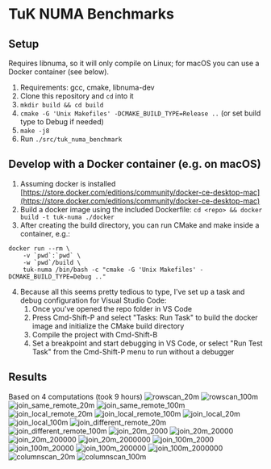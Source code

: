 # TuK NUMA Benchmarks

## Setup
Requires libnuma, so it will only compile on Linux; for macOS you can use a Docker container (see below).

1. Requirements: gcc, cmake, libnuma-dev
2. Clone this repository and `cd` into it
3. `mkdir build && cd build`
4. `cmake -G 'Unix Makefiles' -DCMAKE_BUILD_TYPE=Release ..` (or set build type to Debug if needed)
5. `make -j8`
6. Run `./src/tuk_numa_benchmark`

## Develop with a Docker container (e.g. on macOS)
1. Assuming docker is installed [https://store.docker.com/editions/community/docker-ce-desktop-mac](https://store.docker.com/editions/community/docker-ce-desktop-mac)
2. Build a docker image using the included Dockerfile: `cd <repo> && docker build -t tuk-numa ./docker`
3. After creating the build directory, you can run CMake and make inside a container, e.g.:
```
docker run --rm \
    -v `pwd`:`pwd` \
    -w `pwd`/build \
    tuk-numa /bin/bash -c "cmake -G 'Unix Makefiles' -DCMAKE_BUILD_TYPE=Debug .."
```
4. Because all this seems pretty tedious to type, I've set up a task and debug configuration for Visual Studio Code:
   1. Once you've opened the repo folder in VS Code
   2. Press Cmd-Shift-P and select "Tasks: Run Task" to build the docker image and initialize the CMake build directory
   3. Compile the project with Cmd-Shift-B
   4. Set a breakpoint and start debugging in VS Code, or select "Run Test Task" from the Cmd-Shift-P menu to run without a debugger

## Results
Based on 4 computations (took 9 hours)
![rowscan_20m](https://user-images.githubusercontent.com/6676439/27821791-d6b99a92-60a3-11e7-8b61-c0a712a8981d.png)
![rowscan_100m](https://user-images.githubusercontent.com/6676439/27821793-d6bb5134-60a3-11e7-9bce-ebede39d6281.png)
![join_same_remote_20m](https://user-images.githubusercontent.com/6676439/27821794-d6be7d64-60a3-11e7-93a7-ec417730cf01.png)
![join_same_remote_100m](https://user-images.githubusercontent.com/6676439/27821792-d6bb2664-60a3-11e7-837e-b907e2dca53f.png)
![join_local_remote_20m](https://user-images.githubusercontent.com/6676439/27821795-d6c007a6-60a3-11e7-85bb-2d032818ab06.png)
![join_local_remote_100m](https://user-images.githubusercontent.com/6676439/27821796-d6c0d58c-60a3-11e7-941b-4ed59336c001.png)
![join_local_20m](https://user-images.githubusercontent.com/6676439/27821798-d6d0c71c-60a3-11e7-94a8-1c4f5f34db4a.png)
![join_local_100m](https://user-images.githubusercontent.com/6676439/27821797-d6cfbb1a-60a3-11e7-9b9c-f92f1af99831.png)
![join_different_remote_20m](https://user-images.githubusercontent.com/6676439/27821799-d6d694f8-60a3-11e7-9d41-8722e5ce94de.png)
![join_different_remote_100m](https://user-images.githubusercontent.com/6676439/27821801-d6d8b5bc-60a3-11e7-9d8e-1bfe44a11ec5.png)
![join_20m_2000](https://user-images.githubusercontent.com/6676439/27821808-d6efa506-60a3-11e7-8a87-f202ad05ae94.png)
![join_20m_20000](https://user-images.githubusercontent.com/6676439/27821807-d6ef2c7a-60a3-11e7-96e6-50425e71ab67.png)
![join_20m_200000](https://user-images.githubusercontent.com/6676439/27821805-d6ee06ba-60a3-11e7-825a-867bba54ca3f.png)
![join_20m_2000000](https://user-images.githubusercontent.com/6676439/27821806-d6eed96e-60a3-11e7-8c6a-6fc395b76d15.png)
![join_100m_2000](https://user-images.githubusercontent.com/6676439/27821804-d6e64600-60a3-11e7-82d9-5cc2f6aad5a8.png)
![join_100m_20000](https://user-images.githubusercontent.com/6676439/27821803-d6e5a394-60a3-11e7-8335-2a535afd200d.png)
![join_100m_200000](https://user-images.githubusercontent.com/6676439/27821800-d6d704b0-60a3-11e7-92f6-0b016af57553.png)
![join_100m_2000000](https://user-images.githubusercontent.com/6676439/27821802-d6d9d19a-60a3-11e7-9e0a-52eade23179a.png)
![columnscan_20m](https://user-images.githubusercontent.com/6676439/27821810-d6fd7c76-60a3-11e7-80f3-66659b3e6e2a.png)
![columnscan_100m](https://user-images.githubusercontent.com/6676439/27821809-d6fbe668-60a3-11e7-80af-89be46f04951.png)

